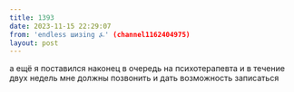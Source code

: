 ```yaml
---
title: 1393
date: 2023-11-15 22:29:07
from: 'endless шизing ⍼' (channel1162404975)
layout: post
---
```


а ещё я поставился наконец в очередь на психотерапевта и в течение двух недель мне должны позвонить и дать возможность записаться
